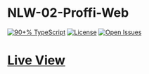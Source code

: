 # NLW-02-Proffi-Web
<a href="https://github.com/tecanderson/NLW-02-Proffi-Web/search?l=typescript&&l=tsx"><img src="https://camo.githubusercontent.com/e674d1ecb32c7f76157dca31e8395905e86461d7/68747470733a2f2f696d672e736869656c64732e696f2f6769746875622f6c616e6775616765732f746f702f6775697269626d65646569726f732f65636f6c6574612d6d6f62696c653f7374796c653d666f722d7468652d6261646765" alt="90+% TypeScript" data-canonical-src="https://img.shields.io/github/languages/top/tecanderson/NLW-02-Proffi-Web?style=for-the-badge" style="max-width:100%;"></a>
<a href="/tecanderson/NLW-02-Proffi-Web/blob/master/LICENSE.md"><img src="https://camo.githubusercontent.com/59b26df3af8fea157dc0e37c5df906c476b27f13/68747470733a2f2f696d672e736869656c64732e696f2f6769746875622f6c6963656e73652f6775697269626d65646569726f732f65636f6c6574612d6d6f62696c653f7374796c653d666f722d7468652d6261646765" alt="License" data-canonical-src="https://img.shields.io/github/license/tecanderson/NLW-02-Proffi-Web?style=for-the-badge" style="max-width:100%;"></a>
<a href="https://github.com/tecanderson/NLW-02-Proffi-Web/issues"><img src="https://camo.githubusercontent.com/e61e4ca236556dcaab32db67c03eca80c610c528/68747470733a2f2f696d672e736869656c64732e696f2f6769746875622f6973737565732f6775697269626d65646569726f732f65636f6c6574612d6d6f62696c653f7374796c653d666f722d7468652d6261646765" alt="Open Issues" data-canonical-src="https://img.shields.io/github/issues/tecanderson/NLW-02-Proffi-Web?style=for-the-badge" style="max-width:100%;"></a></p>

<h1><a target="_blank" href="https://tecanderson.github.io/NLW-02-Proffi-Web/" >Live View</a></h1>
